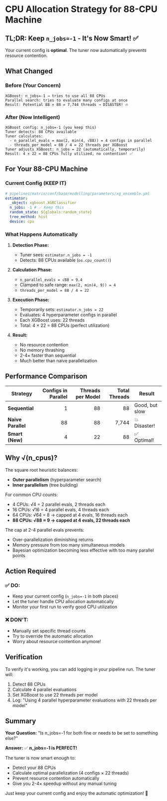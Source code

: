 # CPU Allocation Strategy for 88-CPU Machine

## TL;DR: Keep `n_jobs=-1` - It's Now Smart! ✅

Your current config is **optimal**. The tuner now automatically prevents resource contention.

## What Changed

### Before (Your Concern)

```
XGBoost: n_jobs=-1 → tries to use all 88 CPUs
Parallel search: tries to evaluate many configs at once
Result: Potential 88 × 88 = 7,744 threads → DISASTER! 🔥
```

### After (Now Intelligent)

```
XGBoost config: n_jobs=-1 (you keep this)
Tuner detects: 88 CPUs available
Tuner calculates:
  - n_parallel_evals = max(2, min(4, √88)) = 4 configs in parallel
  - threads_per_model = 88 / 4 = 22 threads per XGBoost
Tuner adjusts XGBoost: n_jobs = 22 (automatically, temporarily)
Result: 4 × 22 = 88 CPUs fully utilized, no contention! ✅
```

## For Your 88-CPU Machine

### Current Config (KEEP IT)

```yaml
# pipelines/matrix/conf/base/modelling/parameters/xg_ensemble.yml
estimator:
  _object: xgboost.XGBClassifier
  n_jobs: -1 # ✅ Keep this
  random_state: ${globals:random_state}
  tree_method: hist
  device: cpu
```

### What Happens Automatically

1. **Detection Phase:**

   - Tuner sees: `estimator.n_jobs = -1`
   - Detects: 88 CPUs available (`os.cpu_count()`)

2. **Calculation Phase:**

   - `n_parallel_evals = √88 ≈ 9.4`
   - Clamped to safe range: `max(2, min(4, 9)) = 4`
   - `threads_per_model = 88 / 4 = 22`

3. **Execution Phase:**

   - Temporarily sets: `estimator.n_jobs = 22`
   - Evaluates: 4 hyperparameter configs in parallel
   - Each XGBoost uses: 22 threads
   - Total: 4 × 22 = 88 CPUs (perfect utilization)

4. **Result:**
   - No resource contention
   - No memory thrashing
   - 2-4× faster than sequential
   - Much better than naive parallelization

## Performance Comparison

| Strategy           | Configs in Parallel | Threads per Model | Total Threads | Result         |
| ------------------ | ------------------: | ----------------: | ------------: | -------------- |
| **Sequential**     |                   1 |                88 |            88 | Good, but slow |
| **Naive Parallel** |                  88 |                88 |         7,744 | 💥 Disaster!   |
| **Smart (New)**    |                   4 |                22 |            88 | ✅ Optimal!    |

## Why √(n_cpus)?

The square root heuristic balances:

- **Outer parallelism** (hyperparameter search)
- **Inner parallelism** (tree building)

For common CPU counts:

- 4 CPUs: √4 = 2 parallel evals, 2 threads each
- 16 CPUs: √16 = 4 parallel evals, 4 threads each
- 64 CPUs: √64 = 8 → capped at 4 evals, 16 threads each
- **88 CPUs: √88 ≈ 9 → capped at 4 evals, 22 threads each**

The cap at 2-4 parallel evals prevents:

- Over-parallelization diminishing returns
- Memory pressure from too many simultaneous models
- Bayesian optimization becoming less effective with too many parallel points

## Action Required

### ✅ DO:

- Keep your current config (`n_jobs=-1` in both places)
- Let the tuner handle CPU allocation automatically
- Monitor your first run to verify good CPU utilization

### ❌ DON'T:

- Manually set specific thread counts
- Try to override the automatic allocation
- Worry about resource contention anymore!

## Verification

To verify it's working, you can add logging in your pipeline run. The tuner will:

1. Detect 88 CPUs
2. Calculate 4 parallel evaluations
3. Set XGBoost to use 22 threads per model
4. Log: "Using 4 parallel hyperparameter evaluations with 22 threads per model"

## Summary

**Your Question:** "Is n_jobs=-1 for both fine or needs to be set to something else?"

**Answer:** ✅ **n_jobs=-1 is PERFECT!**

The tuner is now smart enough to:

- Detect your 88 CPUs
- Calculate optimal parallelization (4 configs × 22 threads)
- Prevent resource contention automatically
- Give you 2-4× speedup without any manual tuning

Just keep your current config and enjoy the automatic optimization! 🚀

